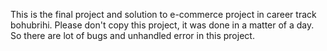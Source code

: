 This is the final project and solution to e-commerce project in career track bohubrihi.
Please don't copy this project, it was done in a matter of a day. So there are lot of bugs and unhandled error in this project.
